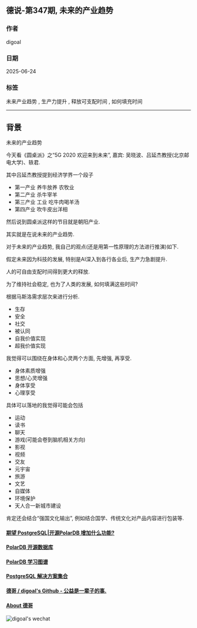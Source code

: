 ## 德说-第347期, 未来的产业趋势  
                                              
### 作者                                              
digoal                                              
                                              
### 日期                                              
2025-06-24                                            
                                              
### 标签                                              
未来产业趋势 , 生产力提升 , 释放可支配时间 , 如何填充时间    
                                              
----                                              
                                              
## 背景   
  
未来的产业趋势  
  
今天看《圆桌派》之“5G 2020 欢迎来到未来”, 嘉宾: 吴晓波、吕延杰教授(北京邮电大学)、轶君.  
  
其中吕延杰教授提到经济学界一个段子  
- 第一产业 养牛放养 农牧业  
- 第二产业 杀牛宰羊  
- 第三产业 工业 吃牛肉喝羊汤  
- 第四产业 吹牛皮出洋相  
  
然后说到圆桌派这样的节目就是朝阳产业.   
  
其实就是在说未来的产业趋势.     
  
对于未来的产业趋势, 我自己的观点(还是用第一性原理的方法进行推演)如下.      
  
假定未来因为科技的发展, 特别是AI深入到各行各业后, 生产力急剧提升.    
  
人的可自由支配时间得到更大的释放.  
  
为了维持社会稳定, 也为了人类的发展, 如何填满这些时间?    
  
根据马斯洛需求层次来进行分析.  
- 生存  
- 安全  
- 社交  
- 被认同  
- 自我价值实现  
- 超我价值实现  
  
  
我觉得可以围绕在身体和心灵两个方面, 先增强, 再享受.  
- 身体素质增强  
- 思想/心灵增强  
- 身体享受  
- 心理享受  
  
具体可以落地的我觉得可能会包括  
- 运动  
- 读书  
- 聊天  
- 游戏(可能会卷到脑机相关方向)  
- 影视  
- 视频  
- 交友  
- 元宇宙  
- 旅游  
- 文艺
- 自媒体  
- 环境保护  
- 天人合一新城市建设  
  
肯定还会结合“强国文化输出”, 例如结合国学、传统文化对产品内容进行包装等.    
  
  
#### [期望 PostgreSQL|开源PolarDB 增加什么功能?](https://github.com/digoal/blog/issues/76 "269ac3d1c492e938c0191101c7238216")
  
  
#### [PolarDB 开源数据库](https://openpolardb.com/home "57258f76c37864c6e6d23383d05714ea")
  
  
#### [PolarDB 学习图谱](https://www.aliyun.com/database/openpolardb/activity "8642f60e04ed0c814bf9cb9677976bd4")
  
  
#### [PostgreSQL 解决方案集合](../201706/20170601_02.md "40cff096e9ed7122c512b35d8561d9c8")
  
  
#### [德哥 / digoal's Github - 公益是一辈子的事.](https://github.com/digoal/blog/blob/master/README.md "22709685feb7cab07d30f30387f0a9ae")
  
  
#### [About 德哥](https://github.com/digoal/blog/blob/master/me/readme.md "a37735981e7704886ffd590565582dd0")
  
  
![digoal's wechat](../pic/digoal_weixin.jpg "f7ad92eeba24523fd47a6e1a0e691b59")
  
